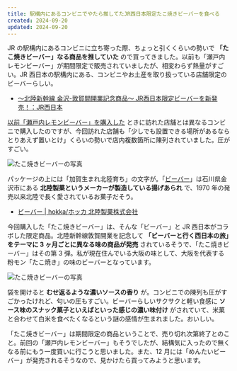```yaml
---
title: 駅構内にあるコンビニでやたら推してたJR西日本限定たこ焼きビーバーを食べる
created: 2024-09-20
updated: 2024-09-20
---
```


JR の駅構内にあるコンビニに立ち寄った際、ちょっと引くくらいの勢いで **「たこ焼きビーバー」なる商品を推していた** ので買ってきました。以前も「瀬戸内レモンビーバー」が期間限定で販売されていましたが、相変わらず熱量がすごい。JR 西日本の駅構内にある、コンビニやお土産を取り扱っている店舗限定のビーバーらしい。

- [～北陸新幹線 金沢-敦賀間開業記念商品～ JR西日本限定ビーバーを新発売！：JR西日本](https://www.westjr.co.jp/press/article/items/240229_00_press_beaver.pdf)

[以前「瀬戸内レモンビーバー」を購入した](/blog/20240722/) ときに訪れた店舗とは異なるコンビニで購入したのですが、今回訪れた店舗も「少しでも設置できる場所があるならとりあえず置いとけ」くらいの勢いで店内複数箇所に陳列されていました。圧がすごい。

![たこ焼きビーバーの写真](fb63ca26-9dcf-4ac3-d67c-4fe250592600)

パッケージの上には「加賀生まれ北陸育ち」の文字が。「[ビーバー](https://hokka.jp/beaver/)」は石川県金沢市にある **北陸製菓というメーカーが製造している揚げあられ** で、1970 年の発売以来北陸で長く愛されているお菓子だそう。

- [ビーバー | hokka/ホッカ 北陸製菓株式会社](https://hokka.jp/beaver/)

今回購入した「たこ焼きビーバー」は、そんな「ビーバー」と JR 西日本がコラボした限定商品。北陸新幹線敦賀開業を記念して **「ビーバーと行く西日本の旅」をテーマに 3 ヶ月ごとに異なる味の商品が発売** されているそうで、「たこ焼きビーバー」はその第 3 弾。私が現在住んでいる大阪の味として、大阪を代表する粉モン「たこ焼き」の味のビーバーとなっています。

![たこ焼きビーバーの写真](2f9b8606-ecef-4161-75ea-367ff84dfa00)

袋を開けると **むせ返るような濃いソースの香り** が。コンビニでの陳列も圧がすごかったけれど、匂いの圧もすごい。ビーバーらしいサクサクと軽い食感に **ソース味のスナック菓子といえばといった感じの濃い味付け** がされていて、米菓と合わせて白米を食べたくなるという謎の感情が生まれました。おいしい。

「たこ焼きビーバー」は期間限定の商品ということで、売り切れ次第終了とのこと。前回の「瀬戸内レモンビーバー」もそうでしたが、結構気に入ったので無くなる前にもう一度買いに行こうと思いました。また、12 月には「めんたいビーバー」が発売されるそうなので、見かけたら買ってみようと思います。
